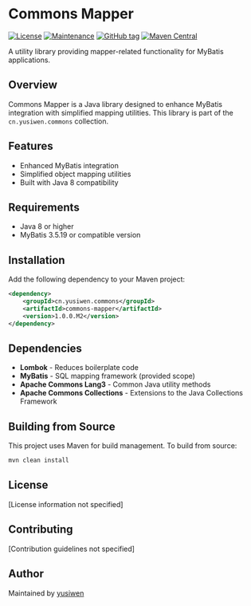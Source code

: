 # Commons Mapper

[![License](https://img.shields.io/badge/license-Apache%202-4EB1BA.svg)](https://www.apache.org/licenses/LICENSE-2.0.html)
[![Maintenance](https://img.shields.io/badge/Maintained%3F-yes-green.svg)](https://GitHub.com/yusiwen/commons-mapper/graphs/commit-activity)
[![GitHub tag](https://img.shields.io/github/v/tag/yusiwen/commons-mapper.svg)](https://GitHub.com/yusiwen/commons-mapper/tags/)
[![Maven Central](https://img.shields.io/maven-central/v/cn.yusiwen.commons/commons-mapper)](https://central.sonatype.com/artifact/cn.yusiwen.commons/commons-mapper)

A utility library providing mapper-related functionality for MyBatis applications.

## Overview

Commons Mapper is a Java library designed to enhance MyBatis integration with simplified mapping utilities. This library is part of the `cn.yusiwen.commons` collection.

## Features

- Enhanced MyBatis integration
- Simplified object mapping utilities
- Built with Java 8 compatibility

## Requirements

- Java 8 or higher
- MyBatis 3.5.19 or compatible version

## Installation

Add the following dependency to your Maven project:

``` xml
<dependency>
    <groupId>cn.yusiwen.commons</groupId>
    <artifactId>commons-mapper</artifactId>
    <version>1.0.0.M2</version>
</dependency>
```

## Dependencies

- **Lombok** - Reduces boilerplate code
- **MyBatis** - SQL mapping framework (provided scope)
- **Apache Commons Lang3** - Common Java utility methods
- **Apache Commons Collections** - Extensions to the Java Collections Framework

## Building from Source

This project uses Maven for build management. To build from source:

``` bash
mvn clean install
```
## License

[License information not specified]

## Contributing

[Contribution guidelines not specified]

## Author

Maintained by [yusiwen](https://github.com/yusiwen)
